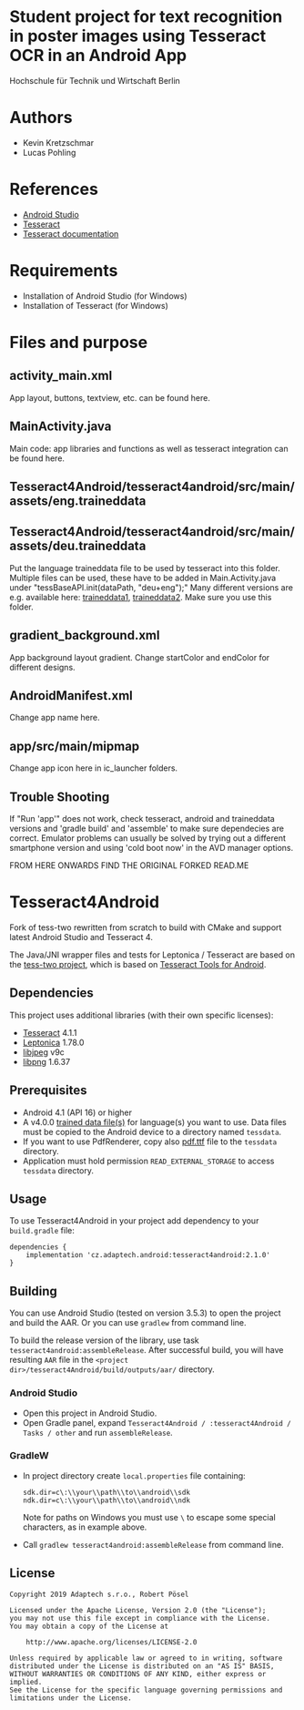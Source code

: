 # Student project for text recognition in poster images using Tesseract OCR in an Android App
Hochschule für Technik und Wirtschaft Berlin

# Authors
- Kevin Kretzschmar
- Lucas Pohling

# References
- [Android Studio][android-studio]
- [Tesseract][tesseract-ocr]
- [Tesseract documentation][Tessdoc]

# Requirements
- Installation of Android Studio (for Windows)
- Installation of Tesseract (for Windows)

# Files and purpose
## activity_main.xml
App layout, buttons, textview, etc. can be found here.

## MainActivity.java
Main code: app libraries and functions as well as tesseract integration can be found here.

## Tesseract4Android/tesseract4android/src/main/assets/eng.traineddata
## Tesseract4Android/tesseract4android/src/main/assets/deu.traineddata
Put the language traineddata file to be used by tesseract into this folder. Multiple files can be used, these have to be added in Main.Activity.java under
"tessBaseAPI.init(dataPath, "deu+eng");" Many different versions are e.g. available here: [traineddata1], [traineddata2]. Make sure you use this folder. 

## gradient_background.xml
App background layout gradient. Change startColor and endColor for different designs.

## AndroidManifest.xml
Change app name here.

## app/src/main/mipmap
Change app icon here in ic_launcher folders.

## Trouble Shooting
If "Run 'app'" does not work, check tesseract, android and traineddata versions and 'gradle build' and 'assemble' to make sure dependecies are correct. Emulator problems can usually be solved by trying out a different smartphone version and using 'cold boot now' in the AVD manager options.


[android-studio]: https://developer.android.com/studio
[tesseract-ocr]: https://github.com/tesseract-ocr/tesseract
[Tessdoc]: https://tesseract-ocr.github.io/
[traineddata1]: https://github.com/tesseract-ocr/tessdata
[traineddata2]: https://tesseract-ocr.github.io/tessdoc/Data-Files.html


FROM HERE ONWARDS FIND THE ORIGINAL FORKED READ.ME


# Tesseract4Android

Fork of tess-two rewritten from scratch to build with CMake and support latest Android Studio and Tesseract 4.

The Java/JNI wrapper files and tests for Leptonica / Tesseract are based on the [tess-two project][tess-two], which is based on [Tesseract Tools for Android][tesseract-android-tools].

## Dependencies

This project uses additional libraries (with their own specific licenses):

 - [Tesseract][tesseract-ocr] 4.1.1
 - [Leptonica][leptonica] 1.78.0
 - [libjpeg][jpeg] v9c
 - [libpng][png] 1.6.37

## Prerequisites

 - Android 4.1 (API 16) or higher
 - A v4.0.0 [trained data file(s)][tessdata] for language(s) you want to use. Data files must be
copied to the Android device to a directory named `tessdata`.
 - If you want to use PdfRenderer, copy also [pdf.ttf][pdffile] file to the `tessdata` directory.
 - Application must hold permission `READ_EXTERNAL_STORAGE` to access `tessdata` directory.

## Usage

To use Tesseract4Android in your project add dependency to your `build.gradle` file:

    dependencies {
        implementation 'cz.adaptech.android:tesseract4android:2.1.0'
    }

## Building

You can use Android Studio (tested on version 3.5.3) to open the project and build the AAR. Or you can use `gradlew` from command line.

To build the release version of the library, use task `tesseract4android:assembleRelease`. After successful build, you will have resulting `AAR` file in the `<project dir>/tesseract4Android/build/outputs/aar/` directory.

### Android Studio
 
 - Open this project in Android Studio.
 - Open Gradle panel, expand `Tesseract4Android / :tesseract4Android / Tasks / other` and run `assembleRelease`.

### GradleW

 - In project directory create `local.properties` file containing:
 
       sdk.dir=c\:\\your\\path\\to\\android\\sdk
       ndk.dir=c\:\\your\\path\\to\\android\\ndk
   
   Note for paths on Windows you must use `\` to escape some special characters, as in example above.
     
 - Call `gradlew tesseract4android:assembleRelease` from command line.

## License

    Copyright 2019 Adaptech s.r.o., Robert Pösel

    Licensed under the Apache License, Version 2.0 (the "License");
    you may not use this file except in compliance with the License.
    You may obtain a copy of the License at

        http://www.apache.org/licenses/LICENSE-2.0

    Unless required by applicable law or agreed to in writing, software
    distributed under the License is distributed on an "AS IS" BASIS,
    WITHOUT WARRANTIES OR CONDITIONS OF ANY KIND, either express or implied.
    See the License for the specific language governing permissions and
    limitations under the License.


[tess-two]: https://github.com/rmtheis/tess-two
[tesseract-android-tools]: https://github.com/alanv/tesseract-android-tools
[tesseract-ocr]: https://github.com/tesseract-ocr/tesseract
[leptonica]: https://github.com/DanBloomberg/leptonica
[jpeg]: http://libjpeg.sourceforge.net/
[png]: http://www.libpng.org/pub/png/libpng.html
[tessdata]: https://github.com/tesseract-ocr/tessdata/tree/4.0.0
[pdffile]: https://github.com/tesseract-ocr/tesseract/blob/master/tessdata/pdf.ttf
